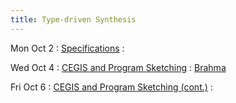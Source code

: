 ```yaml
---
title: Type-driven Synthesis
---
```


Mon Oct 2
: [Specifications](../lectures/lecture18-specifications.pdf)
  : []()

Wed Oct 4
: [CEGIS and Program Sketching](../lectures/lecture19-cegis.pdf)
  : [Brahma](https://people.eecs.berkeley.edu/~sseshia/pubdir/synth-icse10.pdf)

Fri Oct 6
: [CEGIS and Program Sketching (cont.)](../lectures/lecture20-cegis2.pdf)
  : []()

